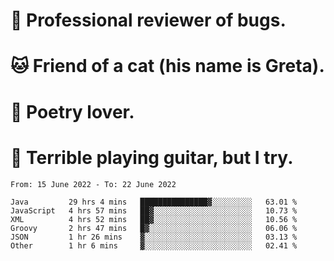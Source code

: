 # 🐛 Professional reviewer of bugs.
# 🐱 Friend of a cat (his name is Greta).
# 📜 Poetry lover.
# 🎸 Terrible playing guitar, but I try.

<!--START_SECTION:waka-->

```text
From: 15 June 2022 - To: 22 June 2022

Java         29 hrs 4 mins   ███████████████▓░░░░░░░░░   63.01 %
JavaScript   4 hrs 57 mins   ██▓░░░░░░░░░░░░░░░░░░░░░░   10.73 %
XML          4 hrs 52 mins   ██▓░░░░░░░░░░░░░░░░░░░░░░   10.56 %
Groovy       2 hrs 47 mins   █▓░░░░░░░░░░░░░░░░░░░░░░░   06.06 %
JSON         1 hr 26 mins    ▓░░░░░░░░░░░░░░░░░░░░░░░░   03.13 %
Other        1 hr 6 mins     ▓░░░░░░░░░░░░░░░░░░░░░░░░   02.41 %
```

<!--END_SECTION:waka-->
